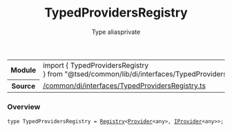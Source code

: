 
<header class="symbol-info-header"><h1 id="typedprovidersregistry">TypedProvidersRegistry</h1><label class="symbol-info-type-label type">Type alias</label><label class="api-type-label private" title="private">private</label></header>
<!-- summary -->
<section class="symbol-info"><table class="is-full-width"><tbody><tr><th>Module</th><td><div class="lang-typescript"><span class="token keyword">import</span> { TypedProvidersRegistry }&nbsp;<span class="token keyword">from</span>&nbsp;<span class="token string">"@tsed/common/lib/di/interfaces/TypedProvidersRegistry"</span></div></td></tr><tr><th>Source</th><td><a href="https://github.com/Romakita/ts-express-decorators/blob/v4.22.1/src//common/di/interfaces/TypedProvidersRegistry.ts#L0-L0">/common/di/interfaces/TypedProvidersRegistry.ts</a></td></tr></tbody></table></section>
<!-- overview -->


### Overview


<pre><code class="typescript-lang ">type TypedProvidersRegistry = <a href="#api/core/registry"><span class="token">Registry</span></a><<a href="#api/common/di/provider"><span class="token">Provider</span></a><<span class="token keyword">any</span>><span class="token punctuation">,</span> <a href="#api/common/di/iprovider"><span class="token">IProvider</span></a><<span class="token keyword">any</span>>><span class="token punctuation">;</span></code></pre>


<!-- Parameters -->

<!-- Description -->

<!-- Members -->

